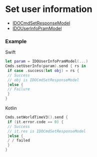 # Set user information 
* [IDOCmdSetResponseModel](../model/IDOCmdSetResponseModel.md)
* [IDOUserInfoPramModel]()



### Example 

Swift
```swift 
let param = IDOUserInfoPramModel(...)
Cmds.setUserInfo(param).send { rs in
 if case .success(let obj) = rs {
 // Success 
 // obj is IDOCmdSetResponseModel
 }else {
 // Failure 
 }
}
```

Kotlin
```kotlin
Cmds.setWorldTimeV3().send {
 if (it.error.code == 0) {
 // Success 
 // it.res is IDOCmdSetResponseModel
 }else {
 / / failed
 }
}
```

